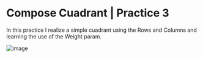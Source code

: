# Compose Cuadrant | Practice 3

In this practice I realize a simple cuadrant using the Rows and Columns and learning the use of the Weight param.

![image](https://github.com/PedroHigueraG/Compose_Cuadrant_Practice_3/assets/55820939/475abfaf-62e6-4c5b-be9f-c5ff4c58ddea)
